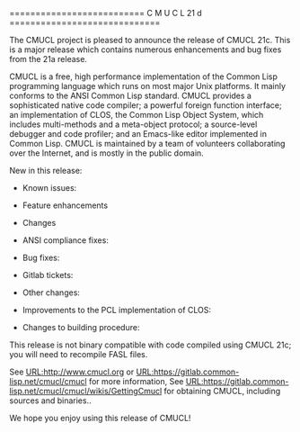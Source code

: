 ========================== C M U C L  21 d =============================

The CMUCL project is pleased to announce the release of CMUCL 21c.
This is a major release which contains numerous enhancements and bug
fixes from the 21a release.

CMUCL is a free, high performance implementation of the Common Lisp
programming language which runs on most major Unix platforms. It
mainly conforms to the ANSI Common Lisp standard. CMUCL provides a
sophisticated native code compiler; a powerful foreign function
interface; an implementation of CLOS, the Common Lisp Object System,
which includes multi-methods and a meta-object protocol; a
source-level debugger and code profiler; and an Emacs-like editor
implemented in Common Lisp. CMUCL is maintained by a team of
volunteers collaborating over the Internet, and is mostly in the
public domain.

New in this release:
  * Known issues:

  * Feature enhancements

  * Changes

  * ANSI compliance fixes:

  * Bug fixes:

  * Gitlab tickets:

  * Other changes:

  * Improvements to the PCL implementation of CLOS:

  * Changes to building procedure:

This release is not binary compatible with code compiled using CMUCL
21c; you will need to recompile FASL files.

See <URL:http://www.cmucl.org> or
<URL:https://gitlab.common-lisp.net/cmucl/cmucl> for more information,
See
<URL:https://gitlab.common-lisp.net/cmucl/cmucl/wikis/GettingCmucl>
for obtaining CMUCL, including sources and binaries..


We hope you enjoy using this release of CMUCL!
